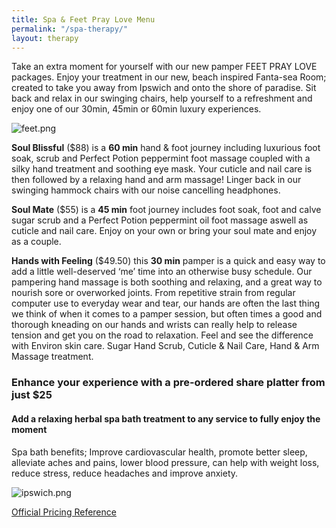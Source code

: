 ```yaml
---
title: Spa & Feet Pray Love Menu
permalink: "/spa-therapy/"
layout: therapy
---
```


Take an extra moment for yourself with our new pamper FEET PRAY LOVE packages. Enjoy your treatment in our new, beach inspired Fanta-sea Room; created to take you away from Ipswich and onto the shore of paradise. Sit back and relax in our swinging chairs, help yourself to a refreshment and enjoy one of our 30min, 45min or 60min luxury experiences.

![feet.png](/uploads/feet.png)

**Soul Blissful** (\$88) is a **60 min** hand & foot journey including luxurious foot soak, scrub and Perfect Potion peppermint foot massage coupled with a silky hand treatment and soothing eye mask. Your cuticle and nail care is then followed by a relaxing hand and arm massage! Linger back in our swinging hammock chairs with our noise cancelling headphones.

**Soul Mate** (\$55) is a **45 min** foot journey includes foot soak, foot and calve sugar scrub and a Perfect Potion peppermint oil foot massage aswell as cuticle and nail care. Enjoy on your own or bring your soul mate and enjoy as a couple.

**Hands with Feeling** (\$49.50) this **30 min** pamper is a quick and easy way to add a little well-deserved ‘me’ time into an otherwise busy schedule. Our pampering hand massage is both soothing and relaxing, and a great way to nourish sore or overworked joints. From repetitive strain from regular computer use to everyday wear and tear, our hands are often the last thing we think of when it comes to a pamper session, but often times a good and thorough kneading on our hands and wrists can really help to release tension and get you on the road to relaxation. Feel and see the difference with Environ skin care. Sugar Hand Scrub, Cuticle & Nail Care, Hand & Arm Massage treatment.

### Enhance your experience with a pre-ordered share platter from just \$25

<script src="https://widgets.mindbodyonline.com/javascripts/healcode.js" type="text/javascript"></script>

<healcode-widget data-type="appointments" data-widget-partner="object" data-widget-id="1f3850248a4" data-widget-version="0" ></healcode-widget>

#### Add a relaxing herbal spa bath treatment to any service to fully enjoy the moment

Spa bath benefits; Improve cardiovascular health, promote better sleep, alleviate aches and pains, lower blood pressure, can help with weight loss, reduce stress, reduce headaches and improve anxiety.

![ipswich.png](/uploads/ipswich.png)

<div class='container bg-light my-4 p-4'>
<healcode-widget data-type="appointments" data-widget-partner="object" data-widget-id="1f3696348a4" data-widget-version="0"></healcode-widget>
</div>

<a href="/pricing-reference/">Official Pricing Reference</a>
